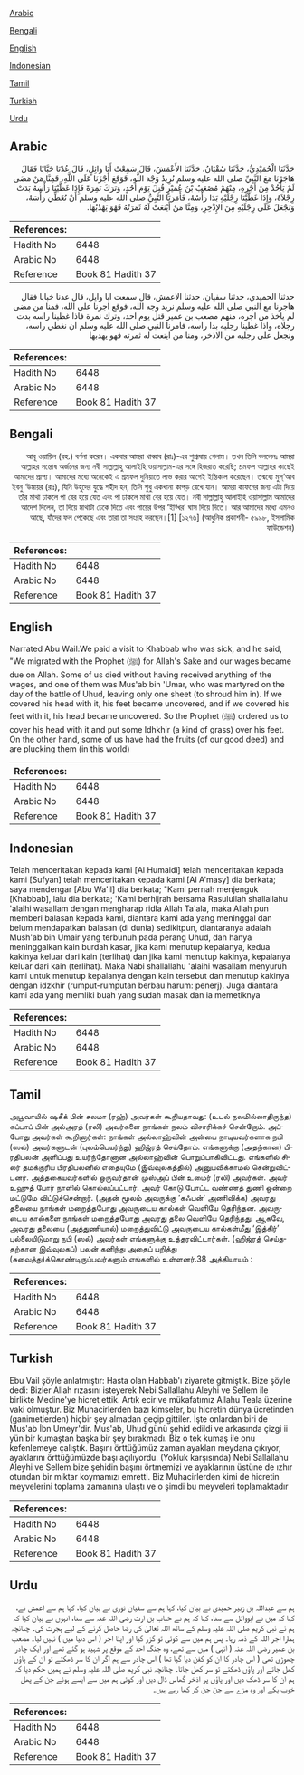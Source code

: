 [Arabic](#arabic)

[Bengali](#bengali)

[English](#english)

[Indonesian](#indonesian)

[Tamil](#tamil)

[Turkish](#turkish)

[Urdu](#urdu)

## Arabic


<div dir="rtl" lang="ar" style={{fontSize:'larger',backgroundColor:'#f8f9fa',padding:20}}>
حَدَّثَنَا الْحُمَيْدِيُّ، حَدَّثَنَا سُفْيَانُ، حَدَّثَنَا الأَعْمَشُ، قَالَ سَمِعْتُ أَبَا وَائِلٍ، قَالَ عُدْنَا خَبَّابًا فَقَالَ هَاجَرْنَا مَعَ النَّبِيِّ صلى الله عليه وسلم نُرِيدُ وَجْهَ اللَّهِ، فَوَقَعَ أَجْرُنَا عَلَى اللَّهِ، فَمِنَّا مَنْ مَضَى لَمْ يَأْخُذْ مِنْ أَجْرِهِ، مِنْهُمْ مُصْعَبُ بْنُ عُمَيْرٍ قُتِلَ يَوْمَ أُحُدٍ، وَتَرَكَ نَمِرَةً فَإِذَا غَطَّيْنَا رَأْسَهُ بَدَتْ رِجْلاَهُ، وَإِذَا غَطَّيْنَا رِجْلَيْهِ بَدَا رَأْسُهُ، فَأَمَرَنَا النَّبِيُّ صلى الله عليه وسلم أَنْ نُغَطِّيَ رَأْسَهُ، وَنَجْعَلَ عَلَى رِجْلَيْهِ مِنَ الإِذْخِرِ، وَمِنَّا مَنْ أَيْنَعَتْ لَهُ ثَمَرَتُهُ فَهْوَ يَهْدُبُهَا‏.‏
</div>
<div style={{backgroundColor:'#f8f9fa',padding:20, marginBottom: 10}}><table> <thead> <tr> <th>References:</th> <th></th> </tr> </thead> <tbody><tr><td>Hadith No</td><td>6448</td></tr><tr><td>Arabic No</td><td>6448</td></tr><tr><td>Reference</td><td>Book 81 Hadith 37</td></tr></tbody></table></div>


<div dir="rtl" lang="ar" style={{fontSize:'larger',backgroundColor:'#f8f9fa',padding:20}}>
حدثنا الحميدي، حدثنا سفيان، حدثنا الاعمش، قال سمعت ابا وايل، قال عدنا خبابا فقال هاجرنا مع النبي صلى الله عليه وسلم نريد وجه الله، فوقع اجرنا على الله، فمنا من مضى لم ياخذ من اجره، منهم مصعب بن عمير قتل يوم احد، وترك نمرة فاذا غطينا راسه بدت رجلاه، واذا غطينا رجليه بدا راسه، فامرنا النبي صلى الله عليه وسلم ان نغطي راسه، ونجعل على رجليه من الاذخر، ومنا من اينعت له ثمرته فهو يهدبها
</div>
<div style={{backgroundColor:'#f8f9fa',padding:20, marginBottom: 10}}><table> <thead> <tr> <th>References:</th> <th></th> </tr> </thead> <tbody><tr><td>Hadith No</td><td>6448</td></tr><tr><td>Arabic No</td><td>6448</td></tr><tr><td>Reference</td><td>Book 81 Hadith 37</td></tr></tbody></table></div>

## Bengali


<div dir="rtl" lang="bn" style={{fontSize:'larger',backgroundColor:'#f8f9fa',padding:20}}>
আবূ ওয়ায়িল (রহ.) বর্ণনা করেন। একবার আমরা খাব্বাব (রাঃ)-এর শুশ্রূষায় গেলাম। তখন তিনি বললেনঃ আমরা আল্লাহর সন্তোষ অর্জনের জন্য নবী সাল্লাল্লাহু আলাইহি ওয়াসাল্লাম-এর সঙ্গে হিজরাত করেছি; শ্রমফল আল্লাহর কাছেই আমাদের প্রাপ্য। আমাদের মধ্যে অনেকেই এ শ্রমফল দুনিয়াতে লাভ করার আগেই ইন্তিকাল করেছেন। তন্মধ্যে মুস্‘আব ইবনু ‘উমায়র (রাঃ), যিনি উহুদের যুদ্ধে শহীদ হন, তিনি শুধু একখানা কাপড় রেখে যান। আমরা কাফনের জন্য এটা দিয়ে তাঁর মাথা ঢাকলে পা বের হয়ে যেত এবং পা ঢাকলে মাথা বের হয়ে যেত। নবী সাল্লাল্লাহু আলাইহি ওয়াসাল্লাম আমাদের আদেশ দিলেন, তা দিয়ে মাথাটা ঢেকে দিতে এবং পায়ের উপর ‘ইয্খির’ ঘাস দিয়ে দিতে। আর আমাদের মধ্যে এমনও আছে, যাঁদের ফল পেকেছে এবং তারা তা সংগ্রহ করছেন।[1] [১২৭৬] (আধুনিক প্রকাশনী- ৫৯৯৮, ইসলামিক ফাউন্ডেশন)
</div>
<div style={{backgroundColor:'#f8f9fa',padding:20, marginBottom: 10}}><table> <thead> <tr> <th>References:</th> <th></th> </tr> </thead> <tbody><tr><td>Hadith No</td><td>6448</td></tr><tr><td>Arabic No</td><td>6448</td></tr><tr><td>Reference</td><td>Book 81 Hadith 37</td></tr></tbody></table></div>

## English


<div dir="ltr" lang="en" style={{fontSize:'larger',backgroundColor:'#f8f9fa',padding:20}}>
Narrated Abu Wail:We paid a visit to Khabbab who was sick, and he said, "We migrated with the Prophet (ﷺ) for Allah's Sake and our wages became due on Allah. Some of us died without having received anything of the wages, and one of them was Mus'ab bin 'Umar, who was martyred on the day of the battle of Uhud, leaving only one sheet (to shroud him in). If we covered his head with it, his feet became uncovered, and if we covered his feet with it, his head became uncovered. So the Prophet (ﷺ) ordered us to cover his head with it and put some Idhkhir (a kind of grass) over his feet. On the other hand, some of us have had the fruits (of our good deed) and are plucking them (in this world)
</div>
<div style={{backgroundColor:'#f8f9fa',padding:20, marginBottom: 10}}><table> <thead> <tr> <th>References:</th> <th></th> </tr> </thead> <tbody><tr><td>Hadith No</td><td>6448</td></tr><tr><td>Arabic No</td><td>6448</td></tr><tr><td>Reference</td><td>Book 81 Hadith 37</td></tr></tbody></table></div>

## Indonesian


<div dir="ltr" lang="id" style={{fontSize:'larger',backgroundColor:'#f8f9fa',padding:20}}>
Telah menceritakan kepada kami [Al Humaidi] telah menceritakan kepada kami [Sufyan] telah menceritakan kepada kami [Al A'masy] dia berkata; saya mendengar [Abu Wa'il] dia berkata; "Kami pernah menjenguk [Khabbab], lalu dia berkata; 'Kami berhijrah bersama Rasulullah shallallahu 'alaihi wasallam dengan mengharap ridla Allah Ta'ala, maka Allah pun memberi balasan kepada kami, diantara kami ada yang meninggal dan belum mendapatkan balasan (di dunia) sedikitpun, diantaranya adalah Mush'ab bin Umair yang terbunuh pada perang Uhud, dan hanya meninggalkan kain burdah kasar, jika kami menutup kepalanya, kedua kakinya keluar dari kain (terlihat) dan jika kami menutup kakinya, kepalanya keluar dari kain (terlihat). Maka Nabi shallallahu 'alaihi wasallam menyuruh kami untuk menutup kepalanya dengan kain tersebut dan menutup kakinya dengan idzkhir (rumput-rumputan berbau harum: penerj). Juga diantara kami ada yang memliki buah yang sudah masak dan ia memetiknya
</div>
<div style={{backgroundColor:'#f8f9fa',padding:20, marginBottom: 10}}><table> <thead> <tr> <th>References:</th> <th></th> </tr> </thead> <tbody><tr><td>Hadith No</td><td>6448</td></tr><tr><td>Arabic No</td><td>6448</td></tr><tr><td>Reference</td><td>Book 81 Hadith 37</td></tr></tbody></table></div>

## Tamil


<div dir="ltr" lang="ta" style={{fontSize:'larger',backgroundColor:'#f8f9fa',padding:20}}>
அபூவாயில் ஷகீக் பின் சலமா (ரஹ்) அவர்கள் கூறியதாவது: (உடல் நலமில்லாதிருந்த) கப்பாப் பின் அல்அரத் (ரலி) அவர்களை நாங்கள் நலம் விசாரிக்கச் சென்றோம். அப்போது அவர்கள் கூறினார்கள்: நாங்கள் அல்லாஹ்வின் அன்பை நாடியவர்களாக நபி (ஸல்) அவர்களுடன் (புலம்பெயர்ந்து) ஹிஜ்ரத் செய்தோம். எங்களுக்கு (அதற்கான) பிரதிபலன் அளிப்பது உயர்ந்தோனான அல்லாஹ்வின் பொறுப்பாகிவிட்டது. எங்களில் சிலர் தமக்குரிய பிரதிபலனில் எதையுமே (இவ்வுலகத்தில்) அனுபவிக்காமல் சென்றுவிட்டனர். அத்தகையவர்களில் ஒருவர்தான் முஸ்அப் பின் உமைர் (ரலி) அவர்கள். அவர் உஹுத் போர் நாளில் கொல்லப்பட்டார். அவர் கோடு போட்ட வண்ணத் துணி ஒன்றை மட்டுமே விட்டுச்சென்றார். (அதன் மூலம் அவருக்கு ‘கஃபன்’ அணிவிக்க) அவரது தலையை நாங்கள் மறைத்தபோது அவருடைய கால்கள் வெளியே தெரிந்தன. அவருடைய கால்களை நாங்கள் மறைத்தபோது அவரது தலை வெளியே தெரிந்தது. ஆகவே, அவரது தலையை (அத்துணியால்) மறைத்துவிட்டு அவருடைய கால்கள்மீது ‘இத்கிர்’ புல்லையிடுமாறு நபி (ஸல்) அவர்கள் எங்களுக்கு உத்தரவிட்டார்கள். (ஹிஜ்ரத் செய்ததற்கான இவ்வுலகப்) பலன் கனிந்து அதைப் பறித்து (சுவைத்து)க்கொண்டிருப்பவர்களும் எங்களில் உள்ளனர்.38 அத்தியாயம் :
</div>
<div style={{backgroundColor:'#f8f9fa',padding:20, marginBottom: 10}}><table> <thead> <tr> <th>References:</th> <th></th> </tr> </thead> <tbody><tr><td>Hadith No</td><td>6448</td></tr><tr><td>Arabic No</td><td>6448</td></tr><tr><td>Reference</td><td>Book 81 Hadith 37</td></tr></tbody></table></div>

## Turkish


<div dir="ltr" lang="tr" style={{fontSize:'larger',backgroundColor:'#f8f9fa',padding:20}}>
Ebu Vail şöyle anlatmıştır: Hasta olan Habbab'ı ziyarete gitmiştik. Bize şöyle dedi: Bizler Allah rızasını isteyerek Nebi Sallallahu Aleyhi ve Sellem ile birlikte Medine'ye hicret ettik. Artık ecir ve mükafatımız Allahu Teala üzerine vaki olmuştur. Biz Muhacirlerden bazı kimseler, bu hicretin dünya ücretinden (ganimetierden) hiçbir şey almadan geçip gittiler. İşte onlardan biri de Mus'ab İbn Umeyr'dir. Mus'ab, Uhud günü şehid edildi ve arkasında çizgi ii yün bir kumaştan başka bir şey bırakmadı. Biz o tek kumaş ile onu kefenlemeye çalıştık. Başını örttüğümüz zaman ayakları meydana çıkıyor, ayaklarını örttüğümüzde başı açılıyordu. (Yokluk karşısında) Nebi Sallallahu Aleyhi ve Sellem bize şehidin başını örtmemizi ve ayaklarının üstüne de ızhır otundan bir miktar koymamızı emretti. Biz Muhacirlerden kimi de hicretin meyvelerini toplama zamanına ulaştı ve o şimdi bu meyveleri toplamaktadır
</div>
<div style={{backgroundColor:'#f8f9fa',padding:20, marginBottom: 10}}><table> <thead> <tr> <th>References:</th> <th></th> </tr> </thead> <tbody><tr><td>Hadith No</td><td>6448</td></tr><tr><td>Arabic No</td><td>6448</td></tr><tr><td>Reference</td><td>Book 81 Hadith 37</td></tr></tbody></table></div>

## Urdu


<div dir="rtl" lang="ur" style={{fontSize:'larger',backgroundColor:'#f8f9fa',padding:20}}>
ہم سے عبداللہ بن زبیر حمیدی نے بیان کیا، کہا ہم سے سفیان ثوری نے بیان کیا، کہا ہم سے اعمش نے، کہا کہ میں نے ابووائل سے سنا، کہا کہ ہم نے خباب بن ارت رضی اللہ عنہ سے سنا، انہوں نے بیان کیا کہ ہم نے نبی کریم صلی اللہ علیہ وسلم کے ساتھ اللہ تعالیٰ کی رضا حاصل کرنے کے لیے ہجرت کی۔ چنانچہ ہمارا اجر اللہ کے ذمہ رہا۔ پس ہم میں سے کوئی تو گزر گیا اور اپنا اجر ( اس دنیا میں ) نہیں لیا۔ مصعب بن عمیر رضی اللہ عنہ ( انہی ) میں سے تھے، وہ جنگ احد کے موقع پر شہید ہو گئے تھے اور ایک چادر چھوڑی تھی ( اس چادر کا ان کو کفن دیا گیا تھا ) اس چادر سے ہم اگر ان کا سر ڈھکتے تو ان کے پاؤں کھل جاتے اور پاؤں ڈھکتے تو سر کھل جاتا۔ چنانچہ نبی کریم صلی اللہ علیہ وسلم نے ہمیں حکم دیا کہ ہم ان کا سر ڈھک دیں اور پاؤں پر اذخر گھاس ڈال دیں اور کوئی ہم میں سے ایسے ہوئے جن کے پھل خوب پکے اور وہ مزے سے چن چن کر کھا رہے ہیں۔
</div>
<div style={{backgroundColor:'#f8f9fa',padding:20, marginBottom: 10}}><table> <thead> <tr> <th>References:</th> <th></th> </tr> </thead> <tbody><tr><td>Hadith No</td><td>6448</td></tr><tr><td>Arabic No</td><td>6448</td></tr><tr><td>Reference</td><td>Book 81 Hadith 37</td></tr></tbody></table></div>